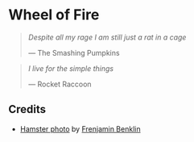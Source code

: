 # Wheel of Fire

> *Despite all my rage I am still just a rat in a cage*
>
> &mdash; The Smashing Pumpkins

> *I live for the simple things*
>
> &mdash; Rocket Raccoon


## Credits

- [Hamster photo](https://unsplash.com/photos/6yKTcxJhbQ8) by [Frenjamin Benklin](https://unsplash.com/@frenjaminbenklin)
